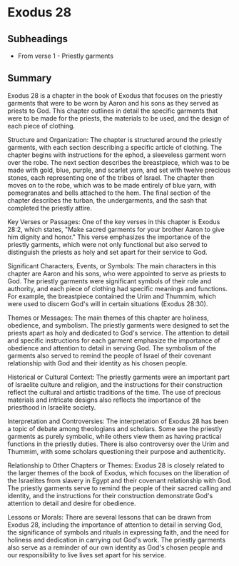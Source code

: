 # Exodus 28

## Subheadings

* From verse 1 - Priestly garments

## Summary

Exodus 28 is a chapter in the book of Exodus that focuses on the priestly garments that were to be worn by Aaron and his sons as they served as priests to God. This chapter outlines in detail the specific garments that were to be made for the priests, the materials to be used, and the design of each piece of clothing.

Structure and Organization:
The chapter is structured around the priestly garments, with each section describing a specific article of clothing. The chapter begins with instructions for the ephod, a sleeveless garment worn over the robe. The next section describes the breastpiece, which was to be made with gold, blue, purple, and scarlet yarn, and set with twelve precious stones, each representing one of the tribes of Israel. The chapter then moves on to the robe, which was to be made entirely of blue yarn, with pomegranates and bells attached to the hem. The final section of the chapter describes the turban, the undergarments, and the sash that completed the priestly attire.

Key Verses or Passages:
One of the key verses in this chapter is Exodus 28:2, which states, "Make sacred garments for your brother Aaron to give him dignity and honor." This verse emphasizes the importance of the priestly garments, which were not only functional but also served to distinguish the priests as holy and set apart for their service to God.

Significant Characters, Events, or Symbols:
The main characters in this chapter are Aaron and his sons, who were appointed to serve as priests to God. The priestly garments were significant symbols of their role and authority, and each piece of clothing had specific meanings and functions. For example, the breastpiece contained the Urim and Thummim, which were used to discern God's will in certain situations (Exodus 28:30).

Themes or Messages:
The main themes of this chapter are holiness, obedience, and symbolism. The priestly garments were designed to set the priests apart as holy and dedicated to God's service. The attention to detail and specific instructions for each garment emphasize the importance of obedience and attention to detail in serving God. The symbolism of the garments also served to remind the people of Israel of their covenant relationship with God and their identity as his chosen people.

Historical or Cultural Context:
The priestly garments were an important part of Israelite culture and religion, and the instructions for their construction reflect the cultural and artistic traditions of the time. The use of precious materials and intricate designs also reflects the importance of the priesthood in Israelite society.

Interpretation and Controversies:
The interpretation of Exodus 28 has been a topic of debate among theologians and scholars. Some see the priestly garments as purely symbolic, while others view them as having practical functions in the priestly duties. There is also controversy over the Urim and Thummim, with some scholars questioning their purpose and authenticity.

Relationship to Other Chapters or Themes:
Exodus 28 is closely related to the larger themes of the book of Exodus, which focuses on the liberation of the Israelites from slavery in Egypt and their covenant relationship with God. The priestly garments serve to remind the people of their sacred calling and identity, and the instructions for their construction demonstrate God's attention to detail and desire for obedience.

Lessons or Morals:
There are several lessons that can be drawn from Exodus 28, including the importance of attention to detail in serving God, the significance of symbols and rituals in expressing faith, and the need for holiness and dedication in carrying out God's work. The priestly garments also serve as a reminder of our own identity as God's chosen people and our responsibility to live lives set apart for his service.